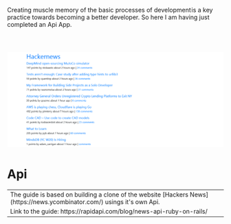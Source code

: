 Creating muscle memory of the basic processes of development is a key practice towards becoming a better developer. So here I am having just completed an Api App.
<br/>
<br/>
# ![WebApp](https://github.com/The-Flying-Dev/Hackernews-Api/blob/main/app/assets/images/The%20Hacker%20News%20API.png)
# Api
<table>
<tr>
<td>
 The guide is based on building a clone of the website [Hackers News](https://news.ycombinator.com/) usings it's own Api.
</td>
</tr>
 <tr>
<td>
 Link to the guide: https://rapidapi.com/blog/news-api-ruby-on-rails/
</td>
</tr>
</table>
















